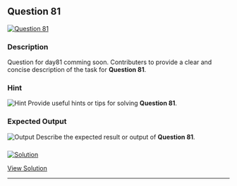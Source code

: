 


## Question 81
<a href="https://github.com/alishgosai/Python-Exercise-and-Solutions/blob/master/questions/Question81.md" target="_blank">
  <img src="https://img.shields.io/badge/Question-81-purple?style=for-the-badge&logoSize=60" alt="Question 81">
</a>

### **Description**
Question for day81 comming soon.
Contributers to provide a clear and concise description of the task for **Question 81**.

### **Hint**
![Hint](https://img.shields.io/badge/Hint:-blue)
Provide useful hints or tips for solving **Question 81**.

### **Expected Output**
![Output](https://img.shields.io/badge/Output:-blue)
Describe the expected result or output of **Question 81**.

### <a href="https://github.com/alishgosai/Python-Exercise-and-Solutions/blob/master/solutions/Solution81.js" target="_blank">
  <img src="https://img.shields.io/badge/Solution-1f8e00?style=for-the-badge&logo=solution&logoColor=white" alt="Solution">
</a>

<a href="https://github.com/alishgosai/Python-Exercise-and-Solutions/blob/master/solutions/Solution81.js" target="_blank">View Solution</a>

---

